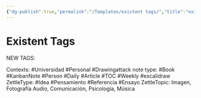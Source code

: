 ```yaml
---
{"dg-publish":true,"permalink":"/Templates/existent tags/","title":"existent tags","tags":["Ensayo","Referencia","Idea","Pensamiento","Drawingattack","Universidad","Personal","Daily","Weekly","Person","KanbanNote","Book","Article","TOC","Thought","excalidraw"],"created":"2023-09-08T20:23:59.911-05:00","updated":"2023-09-09T18:06:33.325-05:00"}
---
```



# Existent Tags

NEW TAGS: 

Contexts: #Universidad #Personal #Drawingattack
note type: #Book #KanbanNote #Person #Daily #Article #TOC #Weekly #excalidraw 
ZettleType: #Idea #Pensamiento #Referencia #Ensayo 
ZettleTopic: Imagen, Fotografía Audio, Comunicación, Psicología, Música